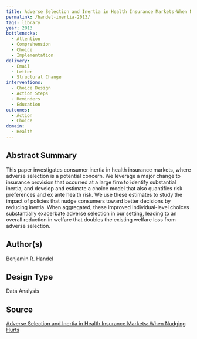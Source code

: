 ```yaml
---
title: Adverse Selection and Inertia in Health Insurance Markets-When Nudging Hurts
permalink: /handel-inertia-2013/
tags: library 
year: 2013
bottlenecks: 
  - Attention 
  - Comprehension 
  - Choice 
  - Implementation
delivery: 
  - Email 
  - Letter  
  - Structural Change
interventions: 
  - Choice Design 
  - Action Steps 
  - Reminders  
  - Education 
outcomes: 
  - Action 
  - Choice 
domain: 
  - Health 
---
```

## Abstract Summary

This paper investigates consumer inertia in health insurance markets,
where adverse selection is a potential concern. We leverage a major
change to insurance provision that occurred at a large firm to
identify substantial inertia, and develop and estimate a choice model
that also quantifies risk preferences and ex ante health risk. We use
these estimates to study the impact of policies that nudge consumers
toward better decisions by reducing inertia. When aggregated,
these improved individual-level choices substantially exacerbate
adverse selection in our setting, leading to an overall reduction in
welfare that doubles the existing welfare loss from adverse selection.

## Author(s)

Benjamin R. Handel

## Design Type

Data Analysis

## Source

<a href="https://eml.berkeley.edu/~bhandel/wp/Handel_ASIN_2013.pdf">Adverse Selection and Inertia in Health Insurance Markets: When Nudging Hurts</a>
